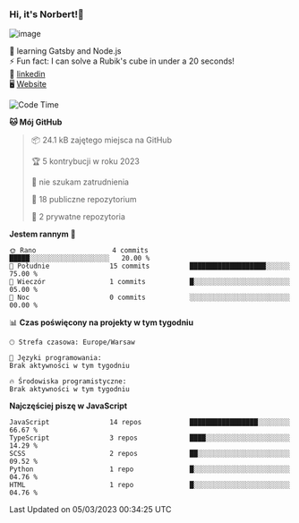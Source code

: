 ### Hi, it's Norbert!👋

![image](https://i.imgur.com/y3Fbv48.png)


🧠 learning Gatsby and Node.js <br>
⚡ Fun fact: I can solve a Rubik's cube in under a 20 seconds! <br>
👔 [linkedin](https://www.linkedin.com/in/norbert-%C5%82uszkiewicz-75b0891b3/) <br>
🖥 [Website](https://norbertluszkiewicz.pl/)<br>


<!--START_SECTION:waka-->
![Code Time](http://img.shields.io/badge/Code%20Time-2%2C008%20hrs%2052%20mins-blue)

**🐱 Mój GitHub** 

> 📦 24.1 kB zajętego miejsca na GitHub 
 > 
> 🏆 5 kontrybucji w roku 2023
 > 
> 🚫 nie szukam zatrudnienia
 > 
> 📜 18 publiczne repozytorium 
 > 
> 🔑 2 prywatne repozytoria 
 > 
**Jestem rannym 🐤** 

```text
🌞 Rano                   4 commits           █████░░░░░░░░░░░░░░░░░░░░   20.00 % 
🌆 Południe               15 commits          ███████████████████░░░░░░   75.00 % 
🌃 Wieczór                1 commits           █░░░░░░░░░░░░░░░░░░░░░░░░   05.00 % 
🌙 Noc                    0 commits           ░░░░░░░░░░░░░░░░░░░░░░░░░   00.00 % 
```


📊 **Czas poświęcony na projekty w tym tygodniu** 

```text
🕑︎ Strefa czasowa: Europe/Warsaw

💬 Języki programowania: 
Brak aktywności w tym tygodniu

🔥 Środowiska programistyczne: 
Brak aktywności w tym tygodniu
```

**Najczęściej piszę w JavaScript** 

```text
JavaScript               14 repos            █████████████████░░░░░░░░   66.67 % 
TypeScript               3 repos             ████░░░░░░░░░░░░░░░░░░░░░   14.29 % 
SCSS                     2 repos             ██░░░░░░░░░░░░░░░░░░░░░░░   09.52 % 
Python                   1 repo              █░░░░░░░░░░░░░░░░░░░░░░░░   04.76 % 
HTML                     1 repo              █░░░░░░░░░░░░░░░░░░░░░░░░   04.76 % 
```




 Last Updated on 05/03/2023 00:34:25 UTC
<!--END_SECTION:waka-->

